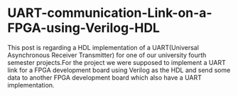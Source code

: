 # UART-communication-Link-on-a-FPGA-using-Verilog-HDL
This post is regarding a HDL implementation of a UART(Universal Asynchronous Receiver Transmitter) for one of our university fourth semester projects.For the project we were supposed to implement a UART link for a FPGA development board using Verilog as the HDL and send some data to another FPGA development board which also have a UART implementation.
